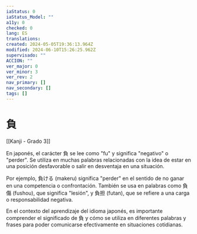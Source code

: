 ```yaml
---
iaStatus: 0
iaStatus_Model: ""
a11y: 0
checked: 0
lang: ES
translations: 
created: 2024-05-05T19:36:13.964Z
modified: 2024-06-10T15:26:25.962Z
supervisado: ""
ACCION: ""
ver_major: 0
ver_minor: 3
ver_rev: 2
nav_primary: []
nav_secondary: []
tags: []
---
```

# 負

[[Kanji - Grado 3]]

En japonés, el carácter 負 se lee como "fu" y significa "negativo" o "perder". Se utiliza en muchas palabras relacionadas con la idea de estar en una posición desfavorable o salir en desventaja en una situación.

Por ejemplo, 負ける (makeru) significa "perder" en el sentido de no ganar en una competencia o confrontación. También se usa en palabras como 負傷 (fushou), que significa "lesión", y 負担 (futan), que se refiere a una carga o responsabilidad negativa.

En el contexto del aprendizaje del idioma japonés, es importante comprender el significado de 負 y cómo se utiliza en diferentes palabras y frases para poder comunicarse efectivamente en situaciones cotidianas.
